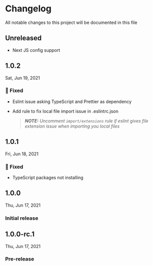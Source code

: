 # Changelog

All notable changes to this project will be documented in this file

## Unreleased

- Next JS config support

## 1.0.2

Sat, Jun 19, 2021

### 🐛 Fixed

- Eslint issue asking TypeScript and Prettier as dependency
- Add rule to fix local file import issue in .eslintrc.json

  > _**NOTE:** Uncomment `import/extensions` rule if eslint gives file extension issue when importing you local files_

## 1.0.1

Fri, Jun 18, 2021

### 🐛 Fixed

- TypeScript packages not installing

## 1.0.0

Thu, Jun 17, 2021

### Initial release

## 1.0.0-rc.1

Thu, Jun 17, 2021

### Pre-release
